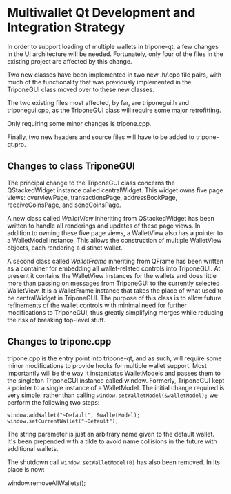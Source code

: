 Multiwallet Qt Development and Integration Strategy
===================================================

In order to support loading of multiple wallets in tripone-qt, a few changes in the UI architecture will be needed.
Fortunately, only four of the files in the existing project are affected by this change.

Two new classes have been implemented in two new .h/.cpp file pairs, with much of the functionality that was previously
implemented in the TriponeGUI class moved over to these new classes.

The two existing files most affected, by far, are triponegui.h and triponegui.cpp, as the TriponeGUI class will require
some major retrofitting.

Only requiring some minor changes is tripone.cpp.

Finally, two new headers and source files will have to be added to tripone-qt.pro.

Changes to class TriponeGUI
---------------------------
The principal change to the TriponeGUI class concerns the QStackedWidget instance called centralWidget.
This widget owns five page views: overviewPage, transactionsPage, addressBookPage, receiveCoinsPage, and sendCoinsPage.

A new class called *WalletView* inheriting from QStackedWidget has been written to handle all renderings and updates of
these page views. In addition to owning these five page views, a WalletView also has a pointer to a WalletModel instance.
This allows the construction of multiple WalletView objects, each rendering a distinct wallet.

A second class called *WalletFrame* inheriting from QFrame has been written as a container for embedding all wallet-related
controls into TriponeGUI. At present it contains the WalletView instances for the wallets and does little more than passing on messages
from TriponeGUI to the currently selected WalletView. It is a WalletFrame instance
that takes the place of what used to be centralWidget in TriponeGUI. The purpose of this class is to allow future
refinements of the wallet controls with minimal need for further modifications to TriponeGUI, thus greatly simplifying
merges while reducing the risk of breaking top-level stuff.

Changes to tripone.cpp
----------------------
tripone.cpp is the entry point into tripone-qt, and as such, will require some minor modifications to provide hooks for
multiple wallet support. Most importantly will be the way it instantiates WalletModels and passes them to the
singleton TriponeGUI instance called window. Formerly, TriponeGUI kept a pointer to a single instance of a WalletModel.
The initial change required is very simple: rather than calling `window.setWalletModel(&walletModel);` we perform the
following two steps:

	window.addWallet("~Default", &walletModel);
	window.setCurrentWallet("~Default");

The string parameter is just an arbitrary name given to the default wallet. It's been prepended with a tilde to avoid name collisions in the future with additional wallets.

The shutdown call `window.setWalletModel(0)` has also been removed. In its place is now:

window.removeAllWallets();
